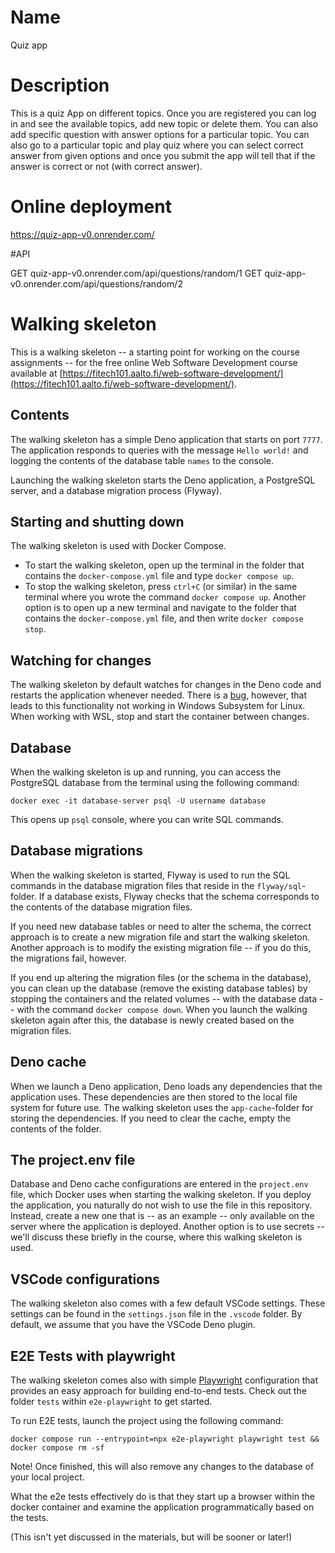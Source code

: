 # Name

Quiz app

# Description

This is a quiz App on different topics. Once you are registered you can log in and see the available topics, 
add new topic or delete them. You can also add specific question with answer options for a particular topic. 
You can also go to a particular topic and play quiz where you can select correct answer from given options
and once you submit the app will tell that if the answer is correct or not (with correct answer).

# Online deployment

https://quiz-app-v0.onrender.com/

#API

GET quiz-app-v0.onrender.com/api/questions/random/1
GET quiz-app-v0.onrender.com/api/questions/random/2




# Walking skeleton

This is a walking skeleton -- a starting point for working on the course
assignments -- for the free online Web Software Development course available at
[https://fitech101.aalto.fi/web-software-development/](https://fitech101.aalto.fi/web-software-development/).

## Contents

The walking skeleton has a simple Deno application that starts on port `7777`.
The application responds to queries with the message `Hello world!` and logging
the contents of the database table `names` to the console.

Launching the walking skeleton starts the Deno application, a PostgreSQL server,
and a database migration process (Flyway).

## Starting and shutting down

The walking skeleton is used with Docker Compose.

- To start the walking skeleton, open up the terminal in the folder that
  contains the `docker-compose.yml` file and type `docker compose up`.
- To stop the walking skeleton, press `ctrl+C` (or similar) in the same terminal
  where you wrote the command `docker compose up`. Another option is to open up
  a new terminal and navigate to the folder that contains the
  `docker-compose.yml` file, and then write `docker compose stop`.

## Watching for changes

The walking skeleton by default watches for changes in the Deno code and
restarts the application whenever needed. There is a
[bug](https://github.com/denoland/deno/issues/6966), however, that leads to this
functionality not working in Windows Subsystem for Linux. When working with WSL,
stop and start the container between changes.

## Database

When the walking skeleton is up and running, you can access the PostgreSQL
database from the terminal using the following command:

```
docker exec -it database-server psql -U username database
```

This opens up `psql` console, where you can write SQL commands.

## Database migrations

When the walking skeleton is started, Flyway is used to run the SQL commands in
the database migration files that reside in the `flyway/sql`-folder. If a
database exists, Flyway checks that the schema corresponds to the contents of
the database migration files.

If you need new database tables or need to alter the schema, the correct
approach is to create a new migration file and start the walking skeleton.
Another approach is to modify the existing migration file -- if you do this, the
migrations fail, however.

If you end up altering the migration files (or the schema in the database), you
can clean up the database (remove the existing database tables) by stopping the
containers and the related volumes -- with the database data -- with the command
`docker compose down`. When you launch the walking skeleton again after this,
the database is newly created based on the migration files.

## Deno cache

When we launch a Deno application, Deno loads any dependencies that the
application uses. These dependencies are then stored to the local file system
for future use. The walking skeleton uses the `app-cache`-folder for storing the
dependencies. If you need to clear the cache, empty the contents of the folder.

## The project.env file

Database and Deno cache configurations are entered in the `project.env` file,
which Docker uses when starting the walking skeleton. If you deploy the
application, you naturally do not wish to use the file in this repository.
Instead, create a new one that is -- as an example -- only available on the
server where the application is deployed. Another option is to use secrets --
we'll discuss these briefly in the course, where this walking skeleton is used.

## VSCode configurations

The walking skeleton also comes with a few default VSCode settings. These
settings can be found in the `settings.json` file in the `.vscode` folder. By
default, we assume that you have the VSCode Deno plugin.

## E2E Tests with playwright

The walking skeleton comes also with simple
[Playwright](https://playwright.dev/) configuration that provides an easy
approach for building end-to-end tests. Check out the folder `tests` within
`e2e-playwright` to get started.

To run E2E tests, launch the project using the following command:

```
docker compose run --entrypoint=npx e2e-playwright playwright test && docker compose rm -sf
```

Note! Once finished, this will also remove any changes to the database of your
local project.

What the e2e tests effectively do is that they start up a browser within the
docker container and examine the application programmatically based on the
tests.

(This isn't yet discussed in the materials, but will be sooner or later!)

